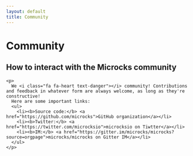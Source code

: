 ```yaml
---
layout: default
title: Community
---
```


<div class="content">
	<div class="jumbotron clearfix">
		<div class="container">
       <h1 class="page-title arvo">Community</h1>
    </div>
	</div>
	<div class="container">
  <section id="intro" class="article">
    <h2 class="arvo">How to interact with the Microcks community</h2>

    <p>
      We <i class="fa fa-heart text-danger"></i> community! Contributions and feedback in whatever form are always welcome, as long as they're constructive!
      Here are some important links:
      <ul>
        <li><b>Source code:</b> <a href="https://github.com/microcks">GitHub organization</a></li>
        <li><b>Twitter:</b> <a href="https://twitter.com/microcksio">microcksio on Tiwtter</a></li>
        <li><b>IM:</b> <a href="https://gitter.im/microcks/microcks?source=orgpage">microcks/microcks on Gitter IM</a></li>
      </ul>
    </p>
  </section>
</div>
